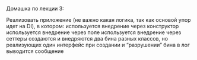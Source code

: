 Домашка по лекции 3:

Реализовать приложение (не важно какая логика, так как основой упор идет на DI), в котором:
используется внедрение через конструктор
используется внедрение через поле
используется внедрение через сеттеры
создаются и внедряются два бина разных классов, но реализующих один интерфейс
при создании и “разрушении” бина в лог выводится сообщение
